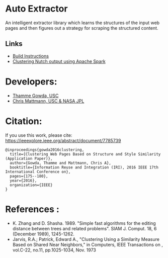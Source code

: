 # Auto Extractor
An intelligent extractor library which learns the structures of the input web pages and then figures out a strategy for scraping the structured content.

## Links 
+ [Build Instructions](https://github.com/USCDataScience/autoextractor/wiki/Build-Instructions)
+ [Clustering Nutch output using Apache Spark](https://github.com/USCDataScience/autoextractor/wiki/Clustering-Tutorial)


# Developers: 
* [Thamme Gowda, USC](mailto:tgowdan@gmail.com)
* [Chris Mattmann, USC & NASA JPL]()

# Citation:

If you use this work, please cite:
https://ieeexplore.ieee.org/abstract/document/7785739 

```
@inproceedings{gowda2016clustering,
  title={Clustering Web Pages Based on Structure and Style Similarity (Application Paper)},
  author={Gowda, Thamme and Mattmann, Chris A},
  booktitle={Information Reuse and Integration (IRI), 2016 IEEE 17th International Conference on},
  pages={175--180},
  year={2016},
  organization={IEEE}
}
```


# References :
+ K. Zhang and D. Shasha. 1989. "Simple fast algorithms for the editing distance between trees and related problems". SIAM J. Comput. 18, 6 (December 1989), 1245-1262. 
+ Jarvis, R.A.; Patrick, Edward A., "Clustering Using a Similarity Measure Based on Shared Near Neighbors," in Computers, IEEE Transactions on , vol.C-22, no.11, pp.1025-1034, Nov. 1973

